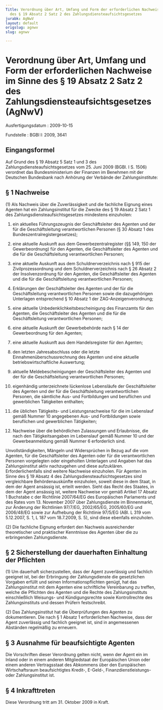 ```yaml
---
Title: Verordnung über Art, Umfang und Form der erforderlichen Nachweise im Sinne
  des § 19 Absatz 2 Satz 2 des Zahlungsdiensteaufsichtsgesetzes
jurabk: AgNwV
layout: default
origslug: agnwv
slug: agnwv

---
```


# Verordnung über Art, Umfang und Form der erforderlichen Nachweise im Sinne des § 19 Absatz 2 Satz 2 des Zahlungsdiensteaufsichtsgesetzes (AgNwV)

Ausfertigungsdatum
:   2009-10-15

Fundstelle
:   BGBl I: 2009, 3641

## Eingangsformel

Auf Grund des § 19 Absatz 5 Satz 1 und 3 des
Zahlungsdiensteaufsichtsgesetzes vom 25. Juni 2009 (BGBl. I S. 1506)
verordnet das Bundesministerium der Finanzen im Benehmen mit der
Deutschen Bundesbank nach Anhörung der Verbände der Zahlungsinstitute:

## § 1 Nachweise

(1) Als Nachweis über die Zuverlässigkeit und die fachliche Eignung
eines Agenten hat ein Zahlungsinstitut für die Zwecke des § 19 Absatz
2 Satz 1 des Zahlungsdiensteaufsichtsgesetzes mindestens einzuholen:

1.  ein aktuelles Führungszeugnis der Geschäftsleiter des Agenten und der
    für die Geschäftsleitung verantwortlichen Personen (§ 30 Absatz 1 des
    Bundeszentralregistergesetzes);


2.  eine aktuelle Auskunft aus dem Gewerbezentralregister (§§ 149, 150 der
    Gewerbeordnung) für den Agenten, die Geschäftsleiter des Agenten und
    die für die Geschäftsleitung verantwortlichen Personen;


3.  eine aktuelle Auskunft aus dem Schuldnerverzeichnis nach § 915 der
    Zivilprozessordnung und dem Schuldnerverzeichnis nach § 26 Absatz 2
    der Insolvenzordnung für den Agenten, die Geschäftsleiter des Agenten
    und die für die Geschäftsleitung verantwortlichen Personen;


4.  Erklärungen der Geschäftsleiter des Agenten und der für die
    Geschäftsleitung verantwortlichen Personen sowie die dazugehörigen
    Unterlagen entsprechend § 10 Absatz 1 der ZAG-Anzeigenverordnung;


5.  eine aktuelle Unbedenklichkeitsbescheinigung des Finanzamts für den
    Agenten, die Geschäftsleiter des Agenten und die für die
    Geschäftsleitung verantwortlichen Personen;


6.  eine aktuelle Auskunft der Gewerbebehörde nach § 14 der Gewerbeordnung
    für den Agenten;


7.  eine aktuelle Auskunft aus dem Handelsregister für den Agenten;


8.  den letzten Jahresabschluss oder die letzte
    Einnahmenüberschussrechnung des Agenten und eine aktuelle
    betriebswirtschaftliche Auswertung;


9.  aktuelle Meldebescheinigungen der Geschäftsleiter des Agenten und der
    für die Geschäftsleitung verantwortlichen Personen;


10. eigenhändig unterzeichnete lückenlose Lebensläufe der Geschäftsleiter
    des Agenten und der für die Geschäftsleitung verantwortlichen
    Personen, die sämtliche Aus- und Fortbildungen und beruflichen und
    gewerblichen Tätigkeiten enthalten;


11. die üblichen Tätigkeits- und Leistungsnachweise für die im Lebenslauf
    gemäß Nummer 10 angegebenen Aus- und Fortbildungen sowie beruflichen
    und gewerblichen Tätigkeiten;


12. Nachweise über die behördlichen Zulassungen und Erlaubnisse, die nach
    den Tätigkeitsangaben im Lebenslauf gemäß Nummer 10 und der
    Gewerbeanmeldung gemäß Nummer 6 erforderlich sind.



Unvollständigkeiten, Mängeln und Widersprüchen in Bezug auf die vom
Agenten, für die Geschäftsleiter des Agenten oder für die
verantwortlichen Personen vorgelegten oder eingeholten Unterlagen und
Angaben hat das Zahlungsinstitut aktiv nachzugehen und diese
aufzuklären. Erforderlichenfalls sind weitere Nachweise einzuholen.
Für Agenten im Sinne des § 19 Absatz 4 des
Zahlungsdiensteaufsichtsgesetzes sind vergleichbare Behördenauskünfte
einzuholen, soweit diese in dem Staat, in dem der Agent ansässig ist,
erteilt werden. Sieht das Recht des Staates, in dem der Agent ansässig
ist, weitere Nachweise vor gemäß Artikel 17 Absatz 1 Buchstabe c der
Richtlinie 2007/64/EG des Europäischen Parlaments und des Rates vom
13\. November 2007 über Zahlungsdienste im Binnenmarkt, zur Änderung
der Richtlinien 97/7/EG, 2002/65/EG, 2005/60/EG und 2006/48/EG sowie
zur Aufhebung der Richtlinie 97/5/EG (ABl. L 319 vom 5.12.2007, S. 1,
L 187 vom 18.7.2009, S. 5), sind diese ebenfalls einzuholen.

(2) Die fachliche Eignung erfordert den Nachweis ausreichender
theoretischer und praktischer Kenntnisse des Agenten über die zu
erbringenden Zahlungsdienste.

## § 2 Sicherstellung der dauerhaften Einhaltung der Pflichten

(1) Um dauerhaft sicherzustellen, dass der Agent zuverlässig und
fachlich geeignet ist, bei der Erbringung der Zahlungsdienste die
gesetzlichen Vorgaben erfüllt und seinen Informationspflichten genügt,
hat das Zahlungsinstitut mit dem Agenten eine schriftliche
Vereinbarung zu treffen, welche die Pflichten des Agenten und die
Rechte des Zahlungsinstituts einschließlich Weisungs- und
Kündigungsrechte sowie Kontrollrechte des Zahlungsinstituts und dessen
Prüfern festschreibt.

(2) Das Zahlungsinstitut hat die Überprüfungen des Agenten zu
dokumentieren. Die nach § 1 Absatz 1 erforderlichen Nachweise, dass
der Agent zuverlässig und fachlich geeignet ist, sind in angemessenen
Abständen regelmäßig zu erneuern.

## § 3 Ausnahme für beaufsichtigte Agenten

Die Vorschriften dieser Verordnung gelten nicht, wenn der Agent ein im
Inland oder in einem anderen Mitgliedstaat der Europäischen Union oder
einem anderen Vertragsstaat des Abkommens über den Europäischen
Wirtschaftsraum beaufsichtigtes Kredit-,
E-Geld-,              Finanzdienstleistungs- oder Zahlungsinstitut
ist.

## § 4 Inkrafttreten

Diese Verordnung tritt am 31. Oktober 2009 in Kraft.

